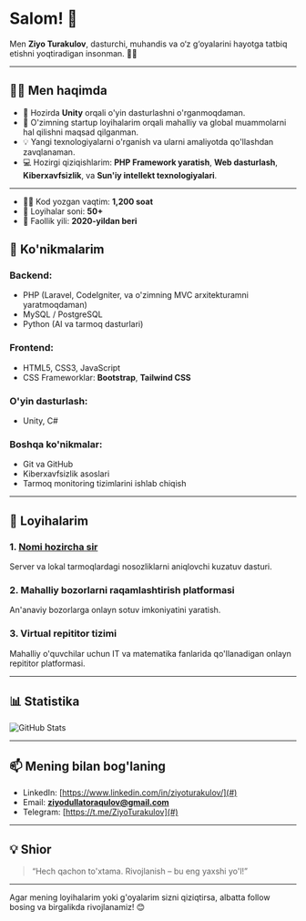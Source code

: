 # Salom! 👋

Men **Ziyo Turakulov**, dasturchi, muhandis va o‘z g‘oyalarini hayotga tatbiq etishni yoqtiradigan insonman. 👨‍💻

---

## 🧑‍💻 Men haqimda

- 🌱 Hozirda **Unity** orqali o'yin dasturlashni o'rganmoqdaman.
- 🚀 O'zimning startup loyihalarim orqali mahalliy va global muammolarni hal qilishni maqsad qilganman.
- 💡 Yangi texnologiyalarni o'rganish va ularni amaliyotda qo'llashdan zavqlanaman.
- 💻 Hozirgi qiziqishlarim: **PHP Framework yaratish**, **Web dasturlash**, **Kiberxavfsizlik**, va **Sun'iy intellekt texnologiyalari**.

---

- 👨‍💻 Kod yozgan vaqtim: **1,200 soat**
- 📂 Loyihalar soni: **50+**
- 🚀 Faollik yili: **2020-yildan beri**


## 🚀 Ko'nikmalarim

### Backend:
- PHP (Laravel, CodeIgniter, va o'zimning MVC arxitekturamni yaratmoqdaman)
- MySQL / PostgreSQL
- Python (AI va tarmoq dasturlari)

### Frontend:
- HTML5, CSS3, JavaScript
- CSS Frameworklar: **Bootstrap**, **Tailwind CSS**

### O'yin dasturlash:
- Unity, C#

### Boshqa ko'nikmalar:
- Git va GitHub
- Kiberxavfsizlik asoslari
- Tarmoq monitoring tizimlarini ishlab chiqish

---

## 🌟 Loyihalarim

### 1. **[Nomi hozircha sir](#)**
Server va lokal tarmoqlardagi nosozliklarni aniqlovchi kuzatuv dasturi.

### 2. **Mahalliy bozorlarni raqamlashtirish platformasi**
An'anaviy bozorlarga onlayn sotuv imkoniyatini yaratish.

### 3. **Virtual repititor tizimi**
Mahalliy o'quvchilar uchun IT va matematika fanlarida qo'llanadigan onlayn repititor platformasi.

---

## 📊 Statistika
![GitHub Stats](https://github-readme-stats.vercel.app/api?username=ZiyoTurakulov&show_icons=true&theme=radical)

---

## 📫 Mening bilan bog'laning

- LinkedIn: [https://www.linkedin.com/in/ziyoturakulov/](#)
- Email: **ziyodullatoraqulov@gmail.com**
- Telegram: [https://t.me/ZiyoTurakulov](#)

---

## 💡 Shior

> “Hech qachon to'xtama. Rivojlanish – bu eng yaxshi yo'l!”

---

Agar mening loyihalarim yoki g'oyalarim sizni qiziqtirsa, albatta follow bosing va birgalikda rivojlanamiz! 😊

